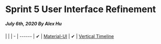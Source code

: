 # Sprint 5 User Interface Refinement

##### July 6th, 2020 By Alex Hu

|   |
| - | ------
| ✔ | [Material-UI](https://material-ui.com/)
| ✔ | [Vertical Timeline](https://material-ui.com/api/timeline/)
